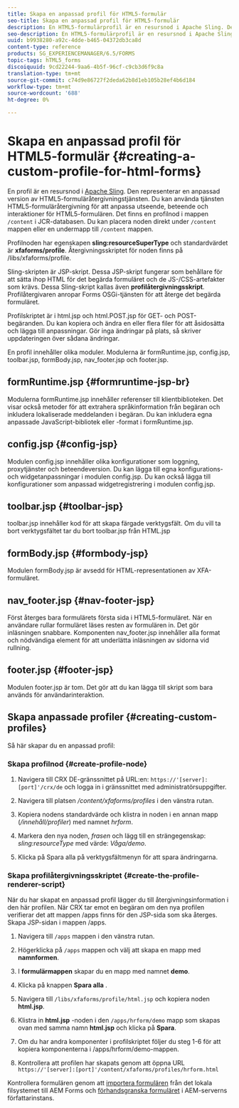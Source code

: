 ```yaml
---
title: Skapa en anpassad profil för HTML5-formulär
seo-title: Skapa en anpassad profil för HTML5-formulär
description: En HTML5-formulärprofil är en resursnod i Apache Sling. Den representerar en anpassad version av tjänsten HTML5 Forms Render.
seo-description: En HTML5-formulärprofil är en resursnod i Apache Sling. Den representerar en anpassad version av tjänsten HTML5 Forms Render.
uuid: b9938280-a92c-4dde-b465-04372db3ca8d
content-type: reference
products: SG_EXPERIENCEMANAGER/6.5/FORMS
topic-tags: hTML5_forms
discoiquuid: 9cd22244-9aa6-4b5f-96cf-c9cb3d6f9c8a
translation-type: tm+mt
source-git-commit: c74d9e86727f2deda62b8d1eb105b28ef4b6d184
workflow-type: tm+mt
source-wordcount: '688'
ht-degree: 0%

---
```



# Skapa en anpassad profil för HTML5-formulär {#creating-a-custom-profile-for-html-forms}

En profil är en resursnod i [Apache Sling](https://sling.apache.org/). Den representerar en anpassad version av HTML5-formuläråtergivningstjänsten. Du kan använda tjänsten HTML5-formuläråtergivning för att anpassa utseende, beteende och interaktioner för HTML5-formulären. Det finns en profilnod i mappen `/content` i JCR-databasen. Du kan placera noden direkt under `/content` mappen eller en undermapp till `/content` mappen.

Profilnoden har egenskapen **sling:resourceSuperType** och standardvärdet är **xfaforms/profile**. Återgivningsskriptet för noden finns på /libs/xfaforms/profile.

Sling-skripten är JSP-skript. Dessa JSP-skript fungerar som behållare för att sätta ihop HTML för det begärda formuläret och de JS-/CSS-artefakter som krävs. Dessa Sling-skript kallas även **profilåtergivningsskript**. Profilåtergivaren anropar Forms OSGi-tjänsten för att återge det begärda formuläret.

Profilskriptet är i html.jsp och html.POST.jsp för GET- och POST-begäranden. Du kan kopiera och ändra en eller flera filer för att åsidosätta och lägga till anpassningar. Gör inga ändringar på plats, så skriver uppdateringen över sådana ändringar.

En profil innehåller olika moduler. Modulerna är formRuntime.jsp, config.jsp, toolbar.jsp, formBody.jsp, nav_footer.jsp och footer.jsp.

## formRuntime.jsp {#formruntime-jsp-br}

Modulerna formRuntime.jsp innehåller referenser till klientbiblioteken. Det visar också metoder för att extrahera språkinformation från begäran och inkludera lokaliserade meddelanden i begäran. Du kan inkludera egna anpassade JavaScript-bibliotek eller -format i formRuntime.jsp.

## config.jsp {#config-jsp}

Modulen config.jsp innehåller olika konfigurationer som loggning, proxytjänster och beteendeversion. Du kan lägga till egna konfigurations- och widgetanpassningar i modulen config.jsp. Du kan också lägga till konfigurationer som anpassad widgetregistrering i modulen config.jsp.

## toolbar.jsp {#toolbar-jsp}

toolbar.jsp innehåller kod för att skapa färgade verktygsfält. Om du vill ta bort verktygsfältet tar du bort toolbar.jsp från HTML.jsp

## formBody.jsp {#formbody-jsp}

Modulen formBody.jsp är avsedd för HTML-representationen av XFA-formuläret.

## nav_footer.jsp {#nav-footer-jsp}

Först återges bara formulärets första sida i HTML5-formuläret. När en användare rullar formuläret läses resten av formulären in. Det gör inläsningen snabbare. Komponenten nav_footer.jsp innehåller alla format och nödvändiga element för att underlätta inläsningen av sidorna vid rullning.

## footer.jsp {#footer-jsp}

Modulen footer.jsp är tom. Det gör att du kan lägga till skript som bara används för användarinteraktion.

## Skapa anpassade profiler {#creating-custom-profiles}

Så här skapar du en anpassad profil:

### Skapa profilnod {#create-profile-node}

1. Navigera till CRX DE-gränssnittet på URL:en: `https://'[server]:[port]'/crx/de` och logga in i gränssnittet med administratörsuppgifter.

1. Navigera till platsen */content/xfaforms/profiles* i den vänstra rutan.

1. Kopiera nodens standardvärde och klistra in noden i en annan mapp (*/innehåll/profiler*) med namnet *hrform*.

1. Markera den nya noden, *frasen* och lägg till en strängegenskap: *sling:resourceType* med värde: *Våga/demo*.

1. Klicka på Spara alla på verktygsfältmenyn för att spara ändringarna.

### Skapa profilåtergivningsskriptet {#create-the-profile-renderer-script}

När du har skapat en anpassad profil lägger du till återgivningsinformation i den här profilen. När CRX tar emot en begäran om den nya profilen verifierar det att mappen /apps finns för den JSP-sida som ska återges. Skapa JSP-sidan i mappen /apps.

1. Navigera till `/apps` mappen i den vänstra rutan.
1. Högerklicka på `/apps` mappen och välj att skapa en mapp med **namnformen**.
1. I **formulärmappen** skapar du en mapp med namnet **demo**.
1. Klicka på knappen **Spara alla** .
1. Navigera till `/libs/xfaforms/profile/html.jsp` och kopiera noden **html.jsp**.
1. Klistra in **html.jsp** -noden i den `/apps/hrform/demo` mapp som skapas ovan med samma namn **html.jsp** och klicka på **Spara**.
1. Om du har andra komponenter i profilskriptet följer du steg 1-6 för att kopiera komponenterna i /apps/hrform/demo-mappen.

1. Kontrollera att profilen har skapats genom att öppna URL `https://'[server]:[port]'/content/xfaforms/profiles/hrform.html`

Kontrollera formulären genom att [importera formulären](/help/forms/using/get-xdp-pdf-documents-aem.md) från det lokala filsystemet till AEM Forms och [förhandsgranska formuläret](/help/forms/using/previewing-forms.md) i AEM-serverns författarinstans.
